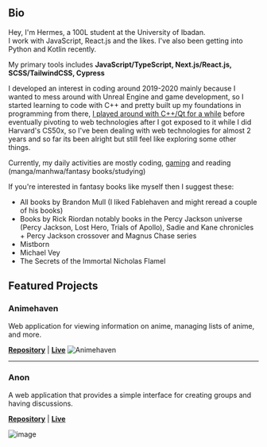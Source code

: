 ## Bio
Hey, I'm Hermes, a 100L student at the University of Ibadan.  
I work with JavaScript, React.js and the likes. I've also been getting into Python and Kotlin recently.  

My primary tools includes **JavaScript/TypeScript, Next.js/React.js, SCSS/TailwindCSS, Cypress**  

I developed an interest in coding around 2019-2020 mainly because I wanted to mess around with Unreal Engine and game development, so I started learning to code with C++ and pretty built up my foundations in programming from there, [I played around with C++/Qt for a while](https://github.com/TruePadawan/Nipsie) before eventually pivoting to web technologies after I got exposed to it while I did Harvard's CS50x, so I've been dealing with web technologies for almost 2 years and so far its been alright but still feel like exploring some other things.  

Currently, my daily activities are mostly coding, [gaming](https://steamcommunity.com/id/hermeschi/) and reading (manga/manhwa/fantasy books/studying)  

If you're interested in fantasy books like myself then I suggest these:
- All books by Brandon Mull (I liked Fablehaven and might reread a couple of his books)
- Books by Rick Riordan notably books in the Percy Jackson universe (Percy Jackson, Lost Hero, Trials of Apollo), Sadie and Kane chronicles + Percy Jackson crossover and Magnus Chase series
- Mistborn
- Michael Vey
- The Secrets of the Immortal Nicholas Flamel

## Featured Projects
### Animehaven
Web application for viewing information on anime, managing lists of anime, and more.  

[**Repository**](https://github.com/TruePadawan/Animehaven-next) | [**Live**](https://animehaven-next.vercel.app/)
![Animehaven](https://user-images.githubusercontent.com/71678062/205748954-423e5a49-2289-4ee3-9585-05fe40bdbec0.png)

<hr />

### Anon
A web application that provides a simple interface for creating groups and having discussions.

[**Repository**](https://github.com/TruePadawan/Anon) | [**Live**](https://anon-posts.vercel.app/)
 
![image](https://github.com/TruePadawan/TruePadawan/assets/71678062/3397e030-215e-456a-a835-287d8a47e12e)
